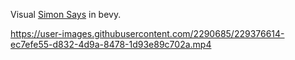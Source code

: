 Visual [Simon Says](https://en.wikipedia.org/wiki/Simon_Says) in bevy.



https://user-images.githubusercontent.com/2290685/229376614-ec7efe55-d832-4d9a-8478-1d93e89c702a.mp4

